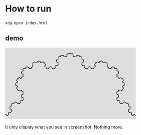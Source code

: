 # How to run

`xdg-open index.html`

## demo

![demo](demo/simple.png)

It only display what you see in screenshot. Nothing more.
